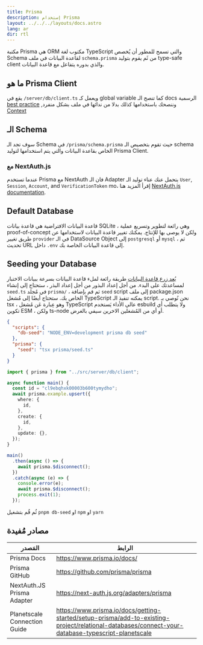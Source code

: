 ```yaml
---
title: Prisma
description: إستخدام Prisma
layout: ../../../layouts/docs.astro
lang: ar
dir: rtl
---
```


مكتبة Prisma هي ORM مكتوب لغة TypeScript والتي تسمح للمطور أن يُخصص Schema لقاعدة البيانات في ملف `schema.prisma` من ثَم يقوم بتوليد type-safe client والذي بدوره يتفاعل مع قاعدة البيانات.

## ما هو Prisma Client

يقع في `/server/db/client.ts` ويعمل كـ global variable كما تنصح الـ docs الرسمية [best practice](https://www.prisma.io/docs/guides/database/troubleshooting-orm/help-articles/nextjs-prisma-client-dev-practices#problem) ,وننصحك باستخدامها كذلك بدلا من ندائها في ملف بشكل منفرد [Context](usage/trpc#-serverapitrpcts)

## الـ Schema

سوف تجد الـ Schema في `/prisma/schema.prisma` حيث تقوم بتخصيص الـ schema الخاص بقاعدة البيانات والتي يتم استخدامها لتوليد Prisma Client.

### مع NextAuth.js

عندما تستخدم Prisma مع NextAuth فان الـ Adapter يتحمل عنك عناء توليد الـ `User`, `Session`, `Account`, and `VerificationToken` mo، إقرأ المزيد هنا [NextAuth.js documentation](https://next-auth.js.org/adapters/prisma).

## Default Database

قاعدة البيانات الافتراضية هي قاعدة بيانات SQLite ، وهي رائعة لتطوير وتسريع عملية proof-of-concept ولكن لا يوصى بها للإنتاج. يمكنك تغيير قاعدة البيانات لاستخدامها عن طريق تغيير `provider` في الـ DataSource Object إلى `postgresql` أو `mysql` ، ثم تحديث URL داخل `.env` إلى قاعدة البيانات الخاصة بك.

## Seeding your Database

[يُعد زرع قاعدة البيانات](https://www.prisma.io/docs/guides/database/seed-database)
طريقة رائعة لملء قاعدة البيانات بسرعة ببيانات الاختبار لمساعدتك على البدء. من أجل إعداد البذور
من أجل إعداد البذر ، ستحتاج إلى إنشاء `seed.ts` في مُجلد `prisma/` ، ثم قم بإضافة `seed` script إلى ملف package.json الخاص بك. ستحتاج أيضًا إلى مُشغل TypeScript يمكنه تنفيذ الـ script. نحن نُوصي بـ tsx ، وهو عِبارة عَن مُشغل TypeScript عالي الأداء يَستخدم esbuild ولا يتطلب أي تكوين ESM ، ولكن ts-node أو أي من المُشغلين الاخرين سيفي بالغرض.

```jsonc:package.json
{
  "scripts": {
    "db-seed": "NODE_ENV=development prisma db seed"
  },
  "prisma": {
    "seed": "tsx prisma/seed.ts"
  }
}
```

```ts:prisma/seed.ts
import { prisma } from "../src/server/db/client";

async function main() {
  const id = "cl9ebqhxk00003b600tymydho";
  await prisma.example.upsert({
    where: {
      id,
    },
    create: {
      id,
    },
    update: {},
  });
}

main()
  .then(async () => {
    await prisma.$disconnect();
  })
  .catch(async (e) => {
    console.error(e);
    await prisma.$disconnect();
    process.exit(1);
  });
```

ثُم قُم بتشغيل `pnpm db-seed` او `npm` او `yarn`

## مصادر مُفيدة

| المَصدر                      | الرابط                                                                                                                                            |
| ---------------------------- | ------------------------------------------------------------------------------------------------------------------------------------------------- |
| Prisma Docs                  | https://www.prisma.io/docs/                                                                                                                       |
| Prisma GitHub                | https://github.com/prisma/prisma                                                                                                                  |
| NextAuth.JS Prisma Adapter   | https://next-auth.js.org/adapters/prisma                                                                                                          |
| Planetscale Connection Guide | https://www.prisma.io/docs/getting-started/setup-prisma/add-to-existing-project/relational-databases/connect-your-database-typescript-planetscale |
